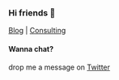 ### Hi friends 👋
[Blog](https://blog.michael-berger.dev) | [Consulting](https://berger-consulting.dev) 

#### Wanna chat? 
drop me a message on [Twitter](https://twitter.com/mikelgo812)

<!--
**mikelgo/mikelgo** is a ✨ _special_ ✨ repository because its `README.md` (this file) appears on your GitHub profile.

Here are some ideas to get you started:

- 🔭 I’m currently working on ...
- 🌱 I’m currently learning ...
- 👯 I’m looking to collaborate on ...
- 🤔 I’m looking for help with ...
- 💬 Ask me about ...
- 📫 How to reach me: ...
- 😄 Pronouns: ...
- ⚡ Fun fact: ...
-->
